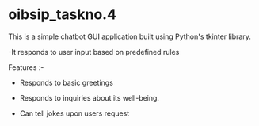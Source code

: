 # oibsip_taskno.4
This is a simple chatbot GUI application built using Python's tkinter library.  

-It responds to user input based on predefined rules

Features :- 

- Responds to basic greetings 


- Responds to inquiries about its well-being.


- Can tell jokes upon users request
